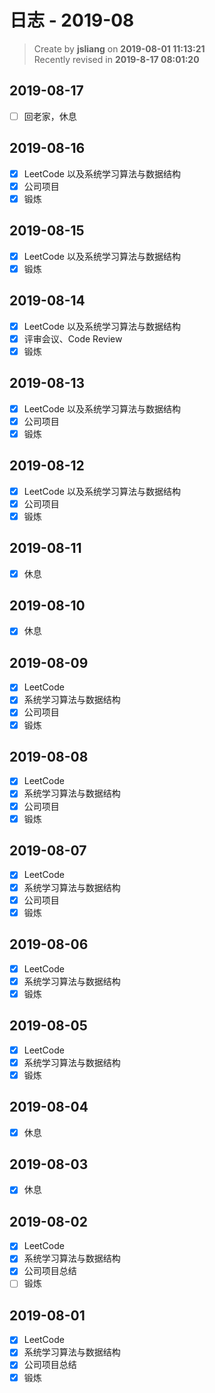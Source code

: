 日志 - 2019-08
===

> Create by **jsliang** on **2019-08-01 11:13:21**  
> Recently revised in **2019-8-17 08:01:20**

## 2019-08-17

* [ ] 回老家，休息

## 2019-08-16

* [x] LeetCode 以及系统学习算法与数据结构
* [x] 公司项目
* [x] 锻炼

## 2019-08-15

* [x] LeetCode 以及系统学习算法与数据结构
* [x] 锻炼

## 2019-08-14

* [x] LeetCode 以及系统学习算法与数据结构
* [x] 评审会议、Code Review
* [x] 锻炼

## 2019-08-13

* [x] LeetCode 以及系统学习算法与数据结构
* [x] 公司项目
* [x] 锻炼

## 2019-08-12

* [x] LeetCode 以及系统学习算法与数据结构
* [x] 公司项目
* [x] 锻炼

## 2019-08-11

* [x] 休息

## 2019-08-10

* [x] 休息

## 2019-08-09

* [x] LeetCode
* [x] 系统学习算法与数据结构
* [x] 公司项目
* [x] 锻炼

## 2019-08-08

* [x] LeetCode
* [x] 系统学习算法与数据结构
* [x] 公司项目
* [x] 锻炼

## 2019-08-07

* [x] LeetCode
* [x] 系统学习算法与数据结构
* [x] 公司项目
* [x] 锻炼

## 2019-08-06

* [x] LeetCode
* [x] 系统学习算法与数据结构
* [x] 锻炼

## 2019-08-05

* [x] LeetCode
* [x] 系统学习算法与数据结构
* [x] 锻炼

## 2019-08-04

* [x] 休息

## 2019-08-03

* [x] 休息

## 2019-08-02

* [x] LeetCode
* [x] 系统学习算法与数据结构
* [x] 公司项目总结
* [ ] 锻炼

## 2019-08-01

* [x] LeetCode
* [x] 系统学习算法与数据结构
* [x] 公司项目总结
* [x] 锻炼
